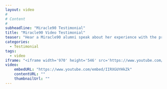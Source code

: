 ```yaml
---
layout: video
#
# Content
#
subheadline: "Miracle90 Testimonial"
title: "Miracle90 Video Testimonial"
teaser: "Hear a Miracle90 alumni speak about her experience with the program"
categories: 
  - Testimonial
tags:
  - video
iframe: "<iframe width='970' height='546' src='https://www.youtube.com/embed/IIRXGUYHkZk' frameborder='0' allowfullscreen></iframe>"
video:
    embedURL: "https://www.youtube.com/embed/IIRXGUYHkZk"
    contentURL: ""
    thumbnailUrl: ""
---
```





 [1]: #
 [2]: #
 [3]: #
 [4]: #
 [5]: #
 [6]: #
 [7]: #
 [8]: #
 [9]: #
 [10]: #